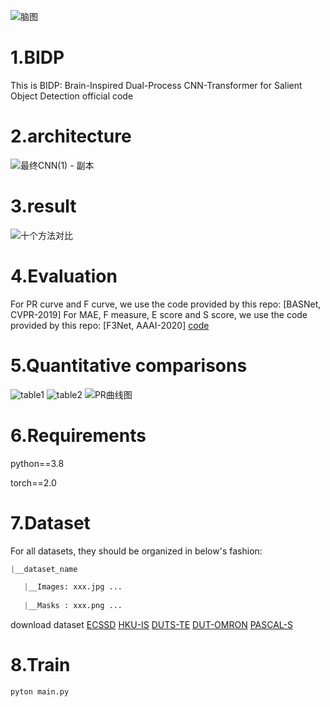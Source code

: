 ![脑图](https://github.com/user-attachments/assets/2e54a632-85d4-4074-9fa3-2cbd98afecde)

# 1.BIDP 
This is BIDP: Brain-Inspired Dual-Process CNN-Transformer for Salient Object Detection official  code
# 2.architecture
![最终CNN(1) - 副本](https://github.com/user-attachments/assets/51f66fe0-18e2-469f-9d62-9df32e4d800b)
# 3.result
![十个方法对比](https://github.com/user-attachments/assets/3d88258d-1c2e-4b8f-af8b-e6b8a8e695a5)
# 4.Evaluation
For PR curve and F curve, we use the code provided by this repo: [BASNet, CVPR-2019]
For MAE, F measure, E score and S score, we use the code provided by this repo: [F3Net, AAAI-2020]
[code](https://github.com/xuebinqin/Binary-Segmentation-Evaluation-Tool)

# 5.Quantitative comparisons
![table1](https://github.com/user-attachments/assets/dc66b8e5-f836-46a2-9ef6-c38afa61d8de)
![table2](https://github.com/user-attachments/assets/781b6f7c-1ce5-4121-91be-cb575352c02a)
![PR曲线图](https://github.com/user-attachments/assets/2841a6e9-e453-4762-a39d-c1b74141ce60)

# 6.Requirements
python==3.8

torch==2.0

# 7.Dataset
For all datasets, they should be organized in below's fashion:
```python
|__dataset_name

   |__Images: xxx.jpg ...
   
   |__Masks : xxx.png ...
```
download dataset
[ECSSD](http://www.cse.cuhk.edu.hk/leojia/projects/hsaliency/dataset.html)
[HKU-IS](https://i.cs.hku.hk/~gbli/deep_saliency.html)
[DUTS-TE](http://saliencydetection.net/duts/)
[DUT-OMRON](http://saliencydetection.net/dut-omron/)
[PASCAL-S](http://cbi.gatech.edu/salobj/)
# 8.Train 
```python
pyton main.py
```




